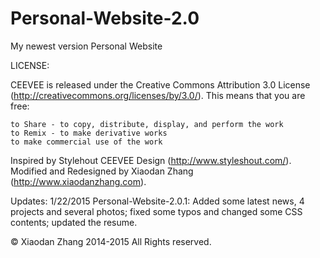 Personal-Website-2.0
====================

My newest version Personal Website 

LICENSE:

CEEVEE is released under the Creative Commons Attribution 3.0 License
(http://creativecommons.org/licenses/by/3.0/). 
This means that you are free:  
  
    to Share - to copy, distribute, display, and perform the work  
    to Remix - to make derivative works  
    to make commercial use of the work  

Inspired by Stylehout CEEVEE Design (http://www.styleshout.com/).  
Modified and Redesigned by Xiaodan Zhang (http://www.xiaodanzhang.com).

Updates:
1/22/2015 Personal-Website-2.0.1: Added some latest news, 4 projects and several photos; fixed some typos and changed some CSS contents; updated the resume.  

© Xiaodan Zhang 2014-2015 All Rights reserved.

